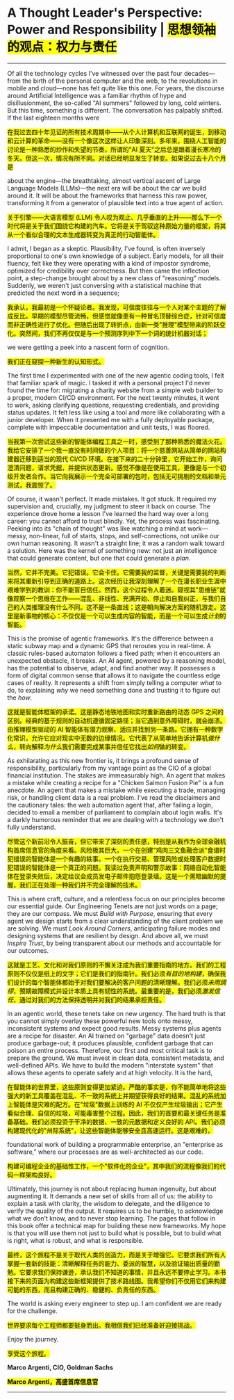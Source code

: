 # A Thought Leader's Perspective: Power and Responsibility | <mark>思想领袖的观点：权力与责任</mark>

---

Of all the technology cycles I've witnessed over the past four decades—from the birth of the personal computer and the web, to the revolutions in mobile and cloud—none has felt quite like this one. For years, the discourse around Artificial Intelligence was a familiar rhythm of hype and disillusionment, the so-called "AI summers" followed by long, cold winters. But this time, something is different. The conversation has palpably shifted. If the last eighteen months were

<mark>在我过去四十年见证的所有技术周期中——从个人计算机和互联网的诞生，到移动和云计算的革命——没有一个像这次这样让人印象深刻。多年来，围绕人工智能的讨论是一种熟悉的炒作和失望的节奏，所谓的"AI 夏天"之后总是跟着漫长寒冷的冬天。但这一次，情况有所不同。对话已经明显发生了转变。如果说过去十八个月是</mark>

about the engine—the breathtaking, almost vertical ascent of Large Language Models (LLMs)—the next era will be about the car we build around it. It will be about the frameworks that harness this raw power, transforming it from a generator of plausible text into a true agent of action.

<mark>关于引擎——大语言模型 (LLM) 令人叹为观止、几乎垂直的上升——那么下一个时代将是关于我们围绕它构建的汽车。它将是关于驾驭这种原始力量的框架，将其从一个看似合理的文本生成器转变为真正的行动智能体。</mark>

I admit, I began as a skeptic. Plausibility, I've found, is often inversely proportional to one's own knowledge of a subject. Early models, for all their fluency, felt like they were operating with a kind of impostor syndrome, optimized for credibility over correctness. But then came the inflection point, a step-change brought about by a new class of "reasoning" models. Suddenly, we weren't just conversing with a statistical machine that predicted the next word in a sequence;

<mark>我承认，我最初是一个怀疑论者。我发现，可信度往往与一个人对某个主题的了解成反比。早期的模型尽管流畅，但感觉就像患有一种冒名顶替综合症，针对可信度而非正确性进行了优化。但随后出现了转折点，由新一类"推理"模型带来的阶跃变化。突然间，我们不再仅仅是与一个预测序列中下一个词的统计机器对话；</mark>

we were getting a peek into a nascent form of cognition.

<mark>我们正在窥探一种新生的认知形式。</mark>

The first time I experimented with one of the new agentic coding tools, I felt that familiar spark of magic. I tasked it with a personal project I'd never found the time for: migrating a charity website from a simple web builder to a proper, modern CI/CD environment. For the next twenty minutes, it went to work, asking clarifying questions, requesting credentials, and providing status updates. It felt less like using a tool and more like collaborating with a junior developer. When it presented me with a fully deployable package, complete with impeccable documentation and unit tests, I was floored.

<mark>当我第一次尝试这些新的智能体编程工具之一时，感受到了那种熟悉的魔法火花。我给它安排了一个我一直没有时间做的个人项目：将一个慈善网站从简单的网站构建器迁移到适当的现代 CI/CD 环境。在接下来的二十分钟里，它开始工作，询问澄清问题，请求凭据，并提供状态更新。感觉不像是在使用工具，更像是与一个初级开发者合作。当它向我展示一个完全可部署的包时，包括无可挑剔的文档和单元测试，我震惊了。</mark>

Of course, it wasn't perfect. It made mistakes. It got stuck. It required my supervision and, crucially, my judgment to steer it back on course. The experience drove home a lesson I've learned the hard way over a long career: you cannot afford to trust blindly. Yet, the process was fascinating. Peeking into its "chain of thought" was like watching a mind at work—messy, non-linear, full of starts, stops, and self-corrections, not unlike our own human reasoning. It wasn't a straight line; it was a random walk toward a solution. Here was the kernel of something new: not just an intelligence that could generate content, but one that could generate a *plan*.

<mark>当然，它并不完美。它犯错误。它会卡住。它需要我的监督，关键是需要我的判断来将其重新引导到正确的道路上。这次经历让我深刻理解了一个在漫长职业生涯中艰难学到的教训：你不能盲目信任。然而，这个过程令人着迷。窥视其"思维链"就像观察一个思维在工作——混乱、非线性、充满开始、停止和自我纠正，与我们自己的人类推理没有什么不同。这不是一条直线；这是朝向解决方案的随机游走。这里是新事物的核心：不仅仅是一个可以生成内容的智能，而是一个可以生成*计划*的智能。</mark>

This is the promise of agentic frameworks. It's the difference between a static subway map and a dynamic GPS that reroutes you in real-time. A classic rules-based automaton follows a fixed path; when it encounters an unexpected obstacle, it breaks. An AI agent, powered by a reasoning model, has the potential to observe, adapt, and find another way. It possesses a form of digital common sense that allows it to navigate the countless edge cases of reality. It represents a shift from simply telling a computer *what* to do, to explaining *why* we need something done and trusting it to figure out the *how*.

<mark>这就是智能体框架的承诺。这是静态地铁地图和实时重新路由的动态 GPS 之间的区别。经典的基于规则的自动机遵循固定路径；当它遇到意外障碍时，就会崩溃。由推理模型驱动的 AI 智能体有潜力观察、适应并找到另一条路。它拥有一种数字化常识，允许它应对现实中无数的边缘情况。它代表了从简单地告诉计算机*做什么*，转向解释*为什么*我们需要完成某事并信任它找出*如何*做的转变。</mark>

As exhilarating as this new frontier is, it brings a profound sense of responsibility, particularly from my vantage point as the CIO of a global financial institution. The stakes are immeasurably high. An agent that makes a mistake while creating a recipe for a "Chicken Salmon Fusion Pie" is a fun anecdote. An agent that makes a mistake while executing a trade, managing risk, or handling client data is a real problem. I've read the disclaimers and the cautionary tales: the web automation agent that, after failing a login, decided to email a member of parliament to complain about login walls. It's a darkly humorous reminder that we are dealing with a technology we don't fully understand.

<mark>尽管这个新前沿令人振奋，但它带来了深刻的责任感，特别是从我作为全球金融机构首席信息官的角度来看。风险极其巨大。一个在创建"鸡肉三文鱼融合派"食谱时犯错误的智能体是一个有趣的轶事。一个在执行交易、管理风险或处理客户数据时犯错误的智能体是一个真正的问题。我读过免责声明和警示故事：网络自动化智能体在登录失败后，决定给议会成员发电子邮件抱怨登录墙。这是一个黑暗幽默的提醒，我们正在处理一种我们并不完全理解的技术。</mark>

This is where craft, culture, and a relentless focus on our principles become our essential guide. Our Engineering Tenets are not just words on a page; they are our compass. We must *Build with Purpose*, ensuring that every agent we design starts from a clear understanding of the client problem we are solving. We must *Look Around Corners*, anticipating failure modes and designing systems that are resilient by design. And above all, we must *Inspire Trust*, by being transparent about our methods and accountable for our outcomes.

<mark>这就是工艺、文化和对我们原则的不懈关注成为我们重要指南的地方。我们的工程原则不仅仅是纸上的文字；它们是我们的指南针。我们必须*有目的地构建*，确保我们设计的每个智能体都始于对我们要解决的客户问题的清晰理解。我们必须*未雨绸缪*，预期故障模式并设计本质上具有韧性的系统。最重要的是，我们必须*激发信任*，通过对我们的方法保持透明并对我们的结果承担责任。</mark>

In an agentic world, these tenets take on new urgency. The hard truth is that you cannot simply overlay these powerful new tools onto messy, inconsistent systems and expect good results. Messy systems plus agents are a recipe for disaster. An AI trained on "garbage" data doesn't just produce garbage-out; it produces plausible, confident garbage that can poison an entire process. Therefore, our first and most critical task is to prepare the ground. We must invest in clean data, consistent metadata, and well-defined APIs. We have to build the modern "interstate system" that allows these agents to operate safely and at high velocity. It is the hard,

<mark>在智能体的世界里，这些原则变得更加紧迫。严酷的事实是，你不能简单地将这些强大的新工具覆盖在混乱、不一致的系统上并期望获得良好的结果。混乱的系统加上智能体是灾难的配方。在"垃圾"数据上训练的 AI 不仅仅产生垃圾输出；它产生看似合理、自信的垃圾，可能毒害整个过程。因此，我们的首要和最关键任务是准备基础。我们必须投资于干净的数据、一致的元数据和定义良好的 API。我们必须构建现代化的"州际系统"，让这些智能体能够安全且高速运行。这是艰难的，</mark>

foundational work of building a programmable enterprise, an "enterprise as software," where our processes are as well-architected as our code.

<mark>构建可编程企业的基础性工作，一个"软件化的企业"，其中我们的流程像我们的代码一样架构良好。</mark>

Ultimately, this journey is not about replacing human ingenuity, but about augmenting it. It demands a new set of skills from all of us: the ability to explain a task with clarity, the wisdom to delegate, and the diligence to verify the quality of the output. It requires us to be humble, to acknowledge what we don't know, and to never stop learning. The pages that follow in this book offer a technical map for building these new frameworks. My hope is that you will use them not just to build what is possible, but to build what is right, what is robust, and what is responsible.

<mark>最终，这个旅程不是关于取代人类的创造力，而是关于增强它。它要求我们所有人掌握一套新的技能：清晰解释任务的能力、委派的智慧，以及验证输出质量的勤勉。它要求我们保持谦逊，承认我们不知道的事情，并且永远不要停止学习。本书接下来的页面为构建这些新框架提供了技术路线图。我希望你们不仅用它们来构建可能的东西，而且构建正确的、稳健的、负责任的东西。</mark>

The world is asking every engineer to step up. I am confident we are ready for the challenge.

<mark>世界要求每个工程师都要挺身而出。我相信我们已经准备好迎接挑战。</mark>

Enjoy the journey.

<mark>享受这个旅程。</mark>

**Marco Argenti, CIO, Goldman Sachs**

<mark>**Marco Argenti，高盛首席信息官**</mark>

---